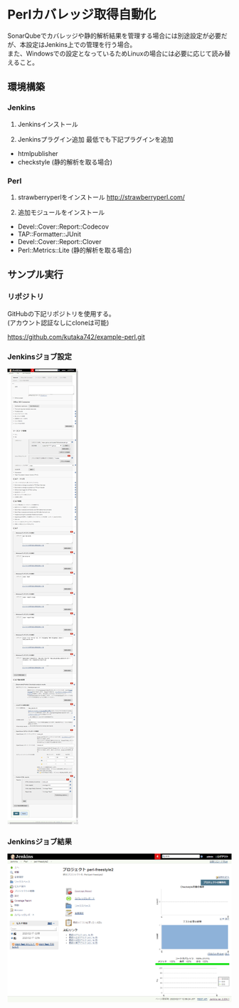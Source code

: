 # Perlカバレッジ取得自動化
SonarQubeでカバレッジや静的解析結果を管理する場合には別途設定が必要だが、本設定はJenkins上での管理を行う場合。  
また、Windowsでの設定となっているためLinuxの場合には必要に応じて読み替えること。

## 環境構築
### Jenkins
1. Jenkinsインストール

1. Jenkinsプラグイン追加
最低でも下記プラグインを追加
 - htmlpublisher
 - checkstyle (静的解析を取る場合)

### Perl
1. strawberryperlをインストール
http://strawberryperl.com/


1. 追加モジュールをインストール
 - Devel::Cover::Report::Codecov
 - TAP::Formatter::JUnit
 - Devel::Cover::Report::Clover
 - Perl::Metrics::Lite (静的解析を取る場合)


## サンプル実行

### リポジトリ
GitHubの下記リポジトリを使用する。  
(アカウント認証なしにcloneは可能)  

https://github.com/kutaka742/example-perl.git


### Jenkinsジョブ設定
![設定](./image/job_setting.png)

### Jenkinsジョブ結果
![結果](./image/job_result.png)
